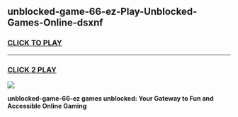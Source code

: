 
## unblocked-game-66-ez-Play-Unblocked-Games-Online-dsxnf
<h3>
<a href="https://premium76.site?title=unblocked-game-66-ez&ref=25A">CLICK TO PLAY</a></h3>
<hr>

<h3>
<a href="https://premium76.site?title=unblocked-game-66-ez&ref=25A">CLICK 2 PLAY</a>
  
</h3>

<a href="https://premium76.site?title=unblocked-game-66-ez&ref=25A"><img src="https://clearcache.store/games.png"></a>


**unblocked-game-66-ez games unblocked: Your Gateway to Fun and Accessible Online Gaming**
